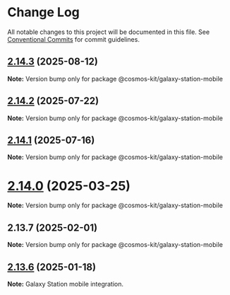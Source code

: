 # Change Log

All notable changes to this project will be documented in this file.
See [Conventional Commits](https://conventionalcommits.org) for commit guidelines.

## [2.14.3](https://github.com/hyperweb-io/cosmos-kit/compare/@cosmos-kit/galaxy-station-mobile@2.14.2...@cosmos-kit/galaxy-station-mobile@2.14.3) (2025-08-12)

**Note:** Version bump only for package @cosmos-kit/galaxy-station-mobile





## [2.14.2](https://github.com/hyperweb-io/cosmos-kit/compare/@cosmos-kit/galaxy-station-mobile@2.14.1...@cosmos-kit/galaxy-station-mobile@2.14.2) (2025-07-22)

**Note:** Version bump only for package @cosmos-kit/galaxy-station-mobile





## [2.14.1](https://github.com/hyperweb-io/cosmos-kit/compare/@cosmos-kit/galaxy-station-mobile@2.14.0...@cosmos-kit/galaxy-station-mobile@2.14.1) (2025-07-16)

**Note:** Version bump only for package @cosmos-kit/galaxy-station-mobile





# [2.14.0](https://github.com/hyperweb-io/cosmos-kit/compare/@cosmos-kit/galaxy-station-mobile@2.13.7...@cosmos-kit/galaxy-station-mobile@2.14.0) (2025-03-25)

**Note:** Version bump only for package @cosmos-kit/galaxy-station-mobile

## 2.13.7 (2025-02-01)

**Note:** Version bump only for package @cosmos-kit/galaxy-station-mobile

## [2.13.6](https://github.com/hyperweb-io/cosmos-kit/compare/@cosmos-kit/leap-mobile@2.13.5...@cosmos-kit/leap-mobile@2.13.6) (2025-01-18)

**Note:** Galaxy Station mobile integration.
